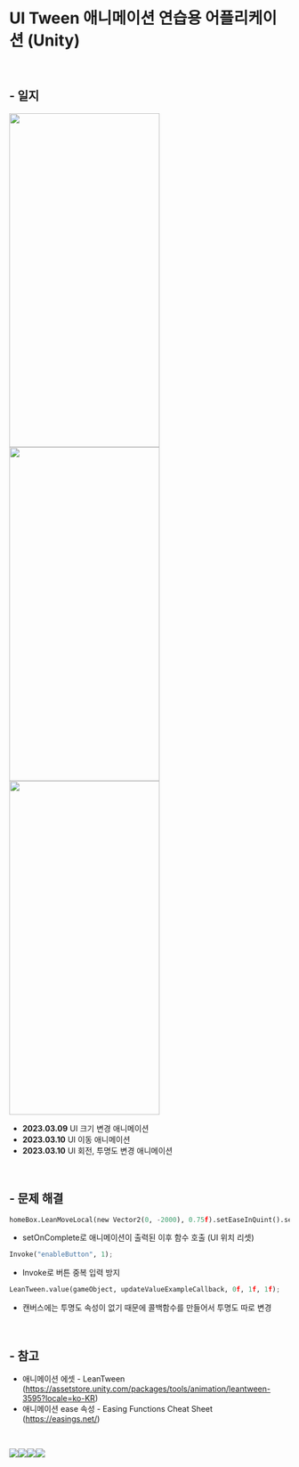 # UI Tween 애니메이션 연습용 어플리케이션 (Unity)
<br/>

## - 일지
<img src="https://user-images.githubusercontent.com/86781939/224249947-86ce63bf-555d-4d4f-9954-a43f1a751e01.gif"  width="270" height="600" > <img src="https://user-images.githubusercontent.com/86781939/224251388-fa556561-24ce-4e9b-b0c1-a7a17212521f.gif"  width="270" height="600" > <img src="https://user-images.githubusercontent.com/86781939/224290256-9409134a-02b2-4937-8aec-c56619c7c214.gif"  width="270" height="600" >

   - **2023.03.09** UI 크기 변경 애니메이션
   - **2023.03.10** UI 이동 애니메이션
   - **2023.03.10** UI 회전, 투명도 변경 애니메이션
<br/>

## - 문제 해결
```python
homeBox.LeanMoveLocal(new Vector2(0, -2000), 0.75f).setEaseInQuint().setOnComplete(resetPosition);
```
   - setOnComplete로 애니메이션이 출력된 이후 함수 호출 (UI 위치 리셋)
```python
Invoke("enableButton", 1);
```
   - Invoke로 버튼 중복 입력 방지
```python
LeanTween.value(gameObject, updateValueExampleCallback, 0f, 1f, 1f);
```
   - 캔버스에는 투명도 속성이 없기 때문에 콜백함수를 만들어서 투명도 따로 변경
<br/>

## - 참고
  - 애니메이션 에셋 - LeanTween (https://assetstore.unity.com/packages/tools/animation/leantween-3595?locale=ko-KR)
  - 애니메이션 ease 속성 - Easing Functions Cheat Sheet (https://easings.net/)
<br/>

<img src="https://img.shields.io/badge/Unity-212121?style=for-the-badge&logo=Unity&logoColor=white"><img src="https://img.shields.io/badge/Visual%20Studio-5C2D91?style=for-the-badge&logo=Visual%20Studio&logoColor=white"><img src="https://img.shields.io/badge/C%20Sharp-239120?style=for-the-badge&logo=C%20Sharp&logoColor=white"><img src="https://img.shields.io/badge/GitHub-181717?style=for-the-badge&logo=GitHub&logoColor=white">
